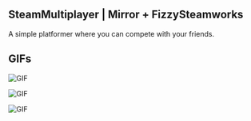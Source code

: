 ## SteamMultiplayer | Mirror + FizzySteamworks

A simple platformer where you can compete with your friends.

## GIFs

![GIF](Screenshots/ezgif-22a78a1c9a435e.gif)

![GIF](Screenshots/ezgif-24bdaec155f358.gif)

![GIF](Screenshots/ezgif-265a0197387614.gif)
